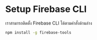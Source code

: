 
# Setup Firebase CLI

เราสามารถติดตั้ง Firebase CLI ได้ตามคำสั่งด้านล่าง 

```bash
npm install -g firebase-tools
```